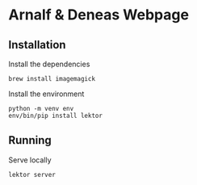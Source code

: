 # Arnalf & Deneas Webpage

## Installation

Install the dependencies

    brew install imagemagick

Install the environment

    python -m venv env
    env/bin/pip install lektor

## Running

Serve locally

    lektor server
